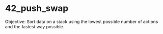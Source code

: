 # 42_push_swap
Objective: Sort data on a stack using the lowest possible number of actions and the fastest way possible.
